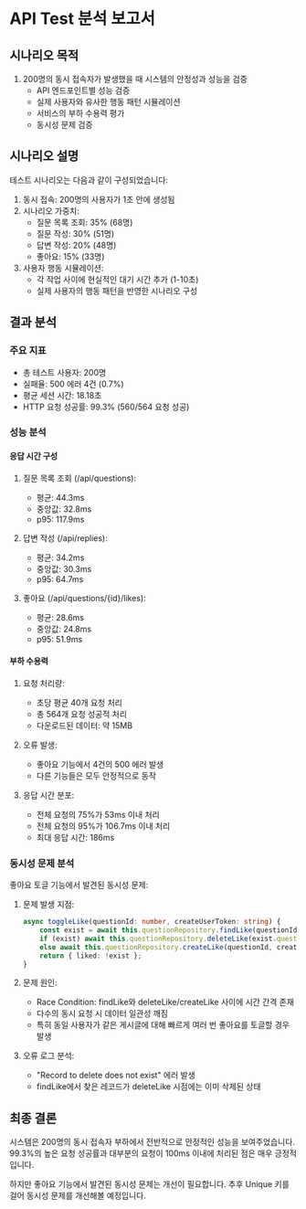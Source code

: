 # API Test 분석 보고서

## 시나리오 목적

1. 200명의 동시 접속자가 발생했을 때 시스템의 안정성과 성능을 검증
    - API 엔드포인트별 성능 검증
    - 실제 사용자와 유사한 행동 패턴 시뮬레이션
    - 서비스의 부하 수용력 평가
    - 동시성 문제 검증

## 시나리오 설명

테스트 시나리오는 다음과 같이 구성되었습니다:

1. 동시 접속: 200명의 사용자가 1초 안에 생성됨
2. 시나리오 가중치:
    - 질문 목록 조회: 35% (68명)
    - 질문 작성: 30% (51명)
    - 답변 작성: 20% (48명)
    - 좋아요: 15% (33명)
3. 사용자 행동 시뮬레이션:
    - 각 작업 사이에 현실적인 대기 시간 추가 (1-10초)
    - 실제 사용자의 행동 패턴을 반영한 시나리오 구성

## 결과 분석

### 주요 지표

-   총 테스트 사용자: 200명
-   실패율: 500 에러 4건 (0.7%)
-   평균 세션 시간: 18.18초
-   HTTP 요청 성공률: 99.3% (560/564 요청 성공)

### 성능 분석

#### 응답 시간 구성

1. 질문 목록 조회 (/api/questions):

    - 평균: 44.3ms
    - 중앙값: 32.8ms
    - p95: 117.9ms

2. 답변 작성 (/api/replies):

    - 평균: 34.2ms
    - 중앙값: 30.3ms
    - p95: 64.7ms

3. 좋아요 (/api/questions/{id}/likes):
    - 평균: 28.6ms
    - 중앙값: 24.8ms
    - p95: 51.9ms

#### 부하 수용력

1. 요청 처리량:

    - 초당 평균 40개 요청 처리
    - 총 564개 요청 성공적 처리
    - 다운로드된 데이터: 약 15MB

2. 오류 발생:

    - 좋아요 기능에서 4건의 500 에러 발생
    - 다른 기능들은 모두 안정적으로 동작

3. 응답 시간 분포:
    - 전체 요청의 75%가 53ms 이내 처리
    - 전체 요청의 95%가 106.7ms 이내 처리
    - 최대 응답 시간: 186ms

### 동시성 문제 분석

좋아요 토글 기능에서 발견된 동시성 문제:

1. 문제 발생 지점:

    ```typescript
    async toggleLike(questionId: number, createUserToken: string) {
        const exist = await this.questionRepository.findLike(questionId, createUserToken);
        if (exist) await this.questionRepository.deleteLike(exist.questionLikeId);
        else await this.questionRepository.createLike(questionId, createUserToken);
        return { liked: !exist };
    }
    ```

2. 문제 원인:

    - Race Condition: findLike와 deleteLike/createLike 사이에 시간 간격 존재
    - 다수의 동시 요청 시 데이터 일관성 깨짐
    - 특히 동일 사용자가 같은 게시글에 대해 빠르게 여러 번 좋아요를 토글할 경우 발생

3. 오류 로그 분석:
    - "Record to delete does not exist" 에러 발생
    - findLike에서 찾은 레코드가 deleteLike 시점에는 이미 삭제된 상태

## 최종 결론

시스템은 200명의 동시 접속자 부하에서 전반적으로 안정적인 성능을 보여주었습니다. 99.3%의 높은 요청 성공률과 대부분의 요청이 100ms 이내에 처리된 점은 매우 긍정적입니다.

하지만 좋아요 기능에서 발견된 동시성 문제는 개선이 필요합니다. 추후 Unique 키를 걸어 동시성 문제를 개선해볼 예정입니다.
